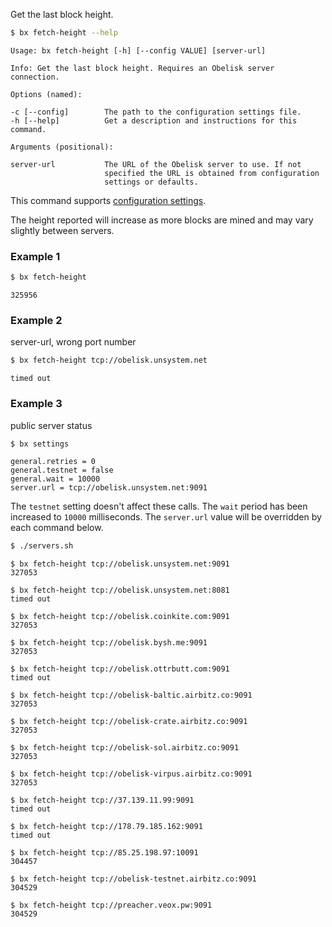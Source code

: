 Get the last block height.
```sh
$ bx fetch-height --help
```
```
Usage: bx fetch-height [-h] [--config VALUE] [server-url]                

Info: Get the last block height. Requires an Obelisk server connection.  

Options (named):

-c [--config]        The path to the configuration settings file.        
-h [--help]          Get a description and instructions for this command.

Arguments (positional):

server-url           The URL of the Obelisk server to use. If not        
                     specified the URL is obtained from configuration    
                     settings or defaults.
```
This command supports [configuration settings](Configuration-Settings).

The height reported will increase as more blocks are mined and may vary slightly between servers.
### Example 1
```sh
$ bx fetch-height
```
```
325956
```
### Example 2
server-url, wrong port number
```sh
$ bx fetch-height tcp://obelisk.unsystem.net
```
```
timed out
```
### Example 3
public server status
```sh
$ bx settings
```
```
general.retries = 0
general.testnet = false
general.wait = 10000
server.url = tcp://obelisk.unsystem.net:9091
```
The `testnet` setting doesn't affect these calls. The `wait` period has been increased to `10000` milliseconds. The `server.url` value will be overridden by each command below.
```sh
$ ./servers.sh
```
```
$ bx fetch-height tcp://obelisk.unsystem.net:9091 
327053

$ bx fetch-height tcp://obelisk.unsystem.net:8081 
timed out

$ bx fetch-height tcp://obelisk.coinkite.com:9091 
327053

$ bx fetch-height tcp://obelisk.bysh.me:9091 
327053

$ bx fetch-height tcp://obelisk.ottrbutt.com:9091 
timed out

$ bx fetch-height tcp://obelisk-baltic.airbitz.co:9091 
327053

$ bx fetch-height tcp://obelisk-crate.airbitz.co:9091 
327053

$ bx fetch-height tcp://obelisk-sol.airbitz.co:9091 
327053

$ bx fetch-height tcp://obelisk-virpus.airbitz.co:9091 
327053

$ bx fetch-height tcp://37.139.11.99:9091 
timed out

$ bx fetch-height tcp://178.79.185.162:9091 
timed out

$ bx fetch-height tcp://85.25.198.97:10091 
304457

$ bx fetch-height tcp://obelisk-testnet.airbitz.co:9091 
304529

$ bx fetch-height tcp://preacher.veox.pw:9091 
304529
```